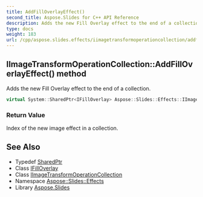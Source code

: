 ```yaml
---
title: AddFillOverlayEffect()
second_title: Aspose.Slides for C++ API Reference
description: Adds the new Fill Overlay effect to the end of a collection.
type: docs
weight: 183
url: /cpp/aspose.slides.effects/iimagetransformoperationcollection/addfilloverlayeffect/
---
```

## IImageTransformOperationCollection::AddFillOverlayEffect() method


Adds the new Fill Overlay effect to the end of a collection.

```cpp
virtual System::SharedPtr<IFillOverlay> Aspose::Slides::Effects::IImageTransformOperationCollection::AddFillOverlayEffect()=0
```


### Return Value

Index of the new image effect in a collection.

## See Also

* Typedef [SharedPtr](../../system/sharedptr/)
* Class [IFillOverlay](../ifilloverlay/)
* Class [IImageTransformOperationCollection](./)
* Namespace [Aspose::Slides::Effects](../)
* Library [Aspose.Slides](../../)